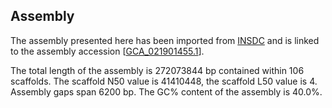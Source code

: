 **Assembly**
--------

The assembly presented here has been imported from [INSDC](http://www.insdc.org) and is linked to the assembly accession [[GCA\_021901455.1](http://www.ebi.ac.uk/ena/data/view/GCA_021901455.1)].

The total length of the assembly is 272073844 bp contained within 106 scaffolds.
The scaffold N50 value is 41410448, the scaffold L50 value is 4.
Assembly gaps span 6200 bp. The GC% content of the assembly is 40.0%.
